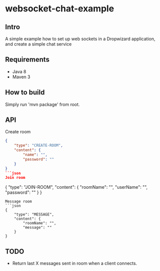 # websocket-chat-example

## Intro
A simple example how to set up web sockets in a Dropwizard application, and create a simple chat service

## Requirements
- Java 8
- Maven 3

## How to build
Simply run 'mvn package' from root.

## API
Create room
```json
{
    "type": "CREATE-ROOM",
    "content": {
        "name": "",
        "password": ""
    }
}
```json
Join room
```
{
    "type": "JOIN-ROOM",
    "content": {
        "roomName": "",
        "userName": "",
        "password": ""
    }
}
```
Message room
```json
{
    "type": "MESSAGE",
    "content": {
        "roomName": "",
        "message": ""
    }
}
```

## TODO
- Return last X messages sent in room when a client connects.